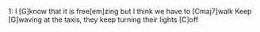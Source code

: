 
1: 
I [G]know that it is free[em]zing but I think we have to [Cmaj7]walk
Keep [G]waving at the taxis, they keep turning their lights [C]off
